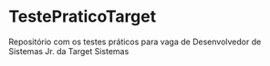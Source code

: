 # TestePraticoTarget
Repositório com os testes práticos para vaga de Desenvolvedor de Sistemas Jr. da Target Sistemas
